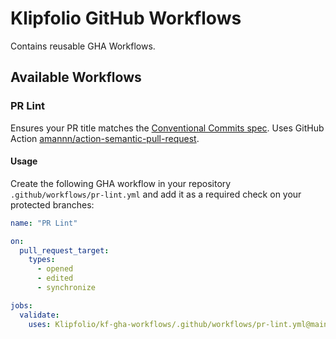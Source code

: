 # Klipfolio GitHub Workflows

Contains reusable GHA Workflows.  


## Available Workflows

### PR Lint
Ensures your PR title matches the [Conventional Commits spec](https://www.conventionalcommits.org/en/v1.0.0/). Uses GitHub Action [amannn/action-semantic-pull-request](https://github.com/amannn/action-semantic-pull-request). 

#### Usage
Create the following GHA workflow in your repository `.github/workflows/pr-lint.yml` and add it as a required check on your protected branches:
<!-- start usage -->
```yml
name: "PR Lint"

on:
  pull_request_target:
    types:
      - opened
      - edited
      - synchronize

jobs:
  validate:
    uses: Klipfolio/kf-gha-workflows/.github/workflows/pr-lint.yml@main
```
<!-- end usage -->
